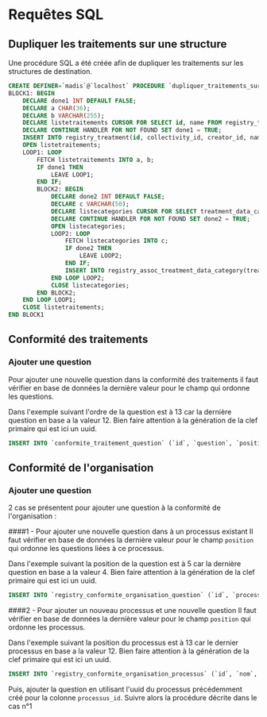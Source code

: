 Requêtes SQL
============

## Dupliquer les traitements sur une structure

Une procédure SQL a été créée afin de dupliquer les traitements
sur les structures de destination.

```sql
CREATE DEFINER=`madis`@`localhost` PROCEDURE `dupliquer_traitements_sur_une_CT`(id_coll_source CHAR(36), id_user_dest CHAR(36), id_coll_destination CHAR(36))
BLOCK1: BEGIN
	DECLARE done1 INT DEFAULT FALSE;
    DECLARE a CHAR(36);
	DECLARE b VARCHAR(255);
	DECLARE listetraitements CURSOR FOR	SELECT id, name FROM registry_treatment where collectivity_id = id_coll_destination;
    DECLARE CONTINUE HANDLER FOR NOT FOUND SET done1 = TRUE;
	INSERT INTO registry_treatment(id, collectivity_id, creator_id, name, goal, software, legal_basis, legal_basis_justification, concerned_people, recipient_category, active, created_at, updated_at, delay_number, delay_period, manager, security_access_control_check, security_access_control_comment, security_tracability_check, security_tracability_comment, security_saving_check, security_saving_comment, paper_processing, security_update_check, security_update_comment, security_other_check, security_other_comment, delay_other_delay, delay_comment, data_category_other, systematic_monitoring, large_scale_collection, vulnerable_people, data_crossing, completion, template, template_identifier) SELECT UUID(), id_coll_destination, id_user_dest, name, goal, software, legal_basis, legal_basis_justification, concerned_people, recipient_category, "1", "2018-09-27 18:00:00", "2018-09-27 18:00:00", delay_number, delay_period, manager, security_access_control_check, security_access_control_comment, security_tracability_check, security_tracability_comment, security_saving_check, security_saving_comment, paper_processing, security_update_check, security_update_comment, security_other_check, security_other_comment, delay_other_delay, delay_comment, data_category_other, systematic_monitoring, large_scale_collection, vulnerable_people, data_crossing, completion, "1", template_identifier FROM registry_treatment WHERE collectivity_id = id_coll_source;
	OPEN listetraitements;
	LOOP1: LOOP
		FETCH listetraitements INTO a, b;
		IF done1 THEN
			LEAVE LOOP1;
		END IF;
		BLOCK2: BEGIN
			DECLARE done2 INT DEFAULT FALSE;
			DECLARE c VARCHAR(50);
			DECLARE listecategories	CURSOR FOR SELECT treatment_data_category_code from registry_assoc_treatment_data_category where registry_assoc_treatment_data_category.treatment_id = (SELECT id FROM registry_treatment WHERE registry_treatment.name = b AND collectivity_id = id_coll_source);
            DECLARE CONTINUE HANDLER FOR NOT FOUND SET done2 = TRUE;
			OPEN listecategories;
			LOOP2: LOOP
				FETCH listecategories INTO c;
				IF done2 THEN
					LEAVE LOOP2;
				END IF;
				INSERT INTO registry_assoc_treatment_data_category(treatment_id, treatment_data_category_code) VALUES (a, c);
			END LOOP LOOP2;
            CLOSE listecategories;
        END BLOCK2;
	END LOOP LOOP1;
  	CLOSE listetraitements;
END BLOCK1
```

## Conformité des traitements
### Ajouter une question 

Pour ajouter une nouvelle question dans la conformité des traitements il faut vérifier en base de données la 
dernière valeur pour le champ qui ordonne les questions.

Dans l'exemple suivant l'ordre de la question est à 13 car la dernière question en base a la valeur 12. 
Bien faire attention à la génération de la clef primaire qui est ici un uuid.

```sql
INSERT INTO `conformite_traitement_question` (`id`, `question`, `position`) VALUES ('4d66c04e-62e7-4216-85a2-6d9feb71722a', 'Ceci est le texte de la question', '13')
```

## Conformité de l'organisation
### Ajouter une question 

2 cas se présentent pour ajouter une question à la conformité de l'organisation :

####1 - Pour ajouter une nouvelle question dans à un processus existant 
Il faut vérifier en base de données la dernière valeur pour le champ `position` qui ordonne les questions liées à ce processus.

Dans l'exemple suivant la position de la question est à 5 car la dernière question en base a la valeur 4. 
Bien faire attention à la génération de la clef primaire qui est ici un uuid.

```sql
INSERT INTO `registry_conformite_organisation_question` (`id`, `processus_id`, `nom`, `position`) VALUES ('4d66c04e-62e7-4216-85a2-6d9feb71722a', 'b2a186df-cf81-4199-a292-53dbdb43b609', 'Ceci est le texte de la question', '5')
```

####2 - Pour ajouter un nouveau processus et une nouvelle question
Il faut vérifier en base de données la dernière valeur pour le champ `position` qui ordonne les processus.

Dans l'exemple suivant la position du processus est à 13 car le dernier processus en base a la valeur 12. 
Bien faire attention à la génération de la clef primaire qui est ici un uuid.

```sql
INSERT INTO `registry_conformite_organisation_processus` (`id`, `nom`, `couleur`, `description`, `position`) VALUES ('b2a186df-cf81-4199-a292-53dbdb43b609', 'Nom du processus', 'info', 'Description du processus', '13')
```
Puis, ajouter la question en utilisant l'uuid du processus précédemment créé pour la colonne `processus_id`. 
Suivre alors la procédure décrite dans le cas n°1